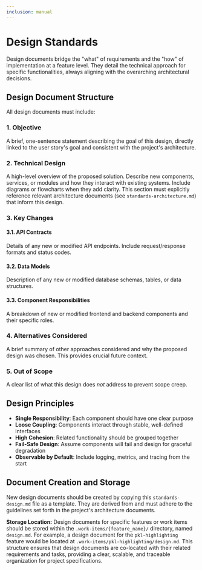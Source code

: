 ```yaml
---
inclusion: manual
---
```


# Design Standards

Design documents bridge the "what" of requirements and the "how" of implementation at a feature level. They detail the technical approach for specific functionalities, always aligning with the overarching architectural decisions.

## Design Document Structure

All design documents must include:

### 1. Objective

A brief, one-sentence statement describing the goal of this design, directly linked to the user story's goal and consistent with the project's architecture.

### 2. Technical Design

A high-level overview of the proposed solution. Describe new components, services, or modules and how they interact with existing systems. Include diagrams or flowcharts when they add clarity. This section must explicitly reference relevant architecture documents (see `standards-architecture.md`) that inform this design.

### 3. Key Changes

#### 3.1. API Contracts

Details of any new or modified API endpoints. Include request/response formats and status codes.

#### 3.2. Data Models

Description of any new or modified database schemas, tables, or data structures.

#### 3.3. Component Responsibilities

A breakdown of new or modified frontend and backend components and their specific roles.

### 4. Alternatives Considered

A brief summary of other approaches considered and why the proposed design was chosen. This provides crucial future context.

### 5. Out of Scope

A clear list of what this design does *not* address to prevent scope creep.

## Design Principles

- **Single Responsibility**: Each component should have one clear purpose
- **Loose Coupling**: Components interact through stable, well-defined interfaces
- **High Cohesion**: Related functionality should be grouped together
- **Fail-Safe Design**: Assume components will fail and design for graceful degradation
- **Observable by Default**: Include logging, metrics, and tracing from the start

## Document Creation and Storage

New design documents should be created by copying this `standards-design.md` file as a template. They are derived from and must adhere to the guidelines set forth in the project's architecture documents.

**Storage Location:**
Design documents for specific features or work items should be stored within the `.work-items/{feature_name}/` directory, named `design.md`. For example, a design document for the `pkl-highlighting` feature would be located at `.work-items/pkl-highlighting/design.md`. This structure ensures that design documents are co-located with their related requirements and tasks, providing a clear, scalable, and traceable organization for project specifications.